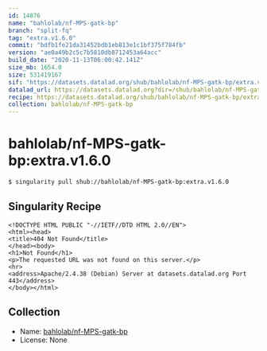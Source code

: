```yaml
---
id: 14876
name: "bahlolab/nf-MPS-gatk-bp"
branch: "split-fq"
tag: "extra.v1.6.0"
commit: "bdfb1fe21da31452bdb1eb813e1c1bf375f784fb"
version: "ae0a49b2c5c7b5810db8712453a64acc"
build_date: "2020-11-13T06:00:42.141Z"
size_mb: 1654.0
size: 531419167
sif: "https://datasets.datalad.org/shub/bahlolab/nf-MPS-gatk-bp/extra.v1.6.0/2020-11-13-bdfb1fe2-ae0a49b2/ae0a49b2c5c7b5810db8712453a64acc.sif"
datalad_url: https://datasets.datalad.org?dir=/shub/bahlolab/nf-MPS-gatk-bp/extra.v1.6.0/2020-11-13-bdfb1fe2-ae0a49b2/
recipe: https://datasets.datalad.org/shub/bahlolab/nf-MPS-gatk-bp/extra.v1.6.0/2020-11-13-bdfb1fe2-ae0a49b2/Singularity
collection: bahlolab/nf-MPS-gatk-bp
---
```


# bahlolab/nf-MPS-gatk-bp:extra.v1.6.0

```bash
$ singularity pull shub://bahlolab/nf-MPS-gatk-bp:extra.v1.6.0
```

## Singularity Recipe

```singularity
<!DOCTYPE HTML PUBLIC "-//IETF//DTD HTML 2.0//EN">
<html><head>
<title>404 Not Found</title>
</head><body>
<h1>Not Found</h1>
<p>The requested URL was not found on this server.</p>
<hr>
<address>Apache/2.4.38 (Debian) Server at datasets.datalad.org Port 443</address>
</body></html>
```

## Collection

 - Name: [bahlolab/nf-MPS-gatk-bp](https://github.com/bahlolab/nf-MPS-gatk-bp)
 - License: None

